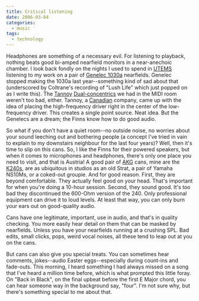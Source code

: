 ```yaml
---
title: Critical listening
date: 2006-03-04
categories:
  - music
tags:
  - technology
---
```


Headphones are something of a necessary evil. For listening to playback, nothing beats good bi-amped nearfield monitors in a near-anechoic chamber. I look back fondly on the nights I used to spend in [UTEMS](http://www.music.utoronto.ca/English/Electroacoustic-Studio.html) listening to my work on a pair of [Genelec 1030a](http://www.genelec.com/products/history/1030a.php) nearfields. Genelec stopped making the 1030a last year--something kind of sad about that (underscored by Coltrane's recording of "Lush Life" which just popped on as I write this). The [Tannoy](http://www.tannoy.com/) [Dual-concentrics](http://www.tannoy.com/System15DMTII) we had in the MIDI room weren't too bad, either. Tannoy, a [Canadian](http://en.wikipedia.org/wiki/Bob_&_Doug_McKenzie) company, came up with the idea of placing the high-frequency driver right in the center of the low-frequency driver. This creates a single point source. Neat idea. But the Genelecs are a dream; the Finns know how to do good audio.

So what if you don't have a quiet room--no outside noise, no worries about your sound leeching out and bothering people (a concept I've tried in vain to explain to my downstairs neighbour for the last four years)? Well, then it's time to slip on this cans. So, I like the Finns for their powered speakers, but when it comes to microphones and headphones, there's only one place you need to visit, and that is Austria! A good pair of [AKG](http://www.akg.com/) cans, mine are the [K240s](http://www.akg.com/products/powerslave,mynodeid,186,id,429,pid,429,_language,EN.html), are as ubiquitous in studios as an old Strat, a pair of Yamaha NS10Ms, or a coked-out groupie. And for good reason. First, they are beyond comfortable. They actually feel good on your head. That's important for when you're doing a 10-hour session. Second, they sound good. It's too bad they discontinued the 600-Ohm version of the 240. Only professional equipment can drive it to loud levels. At least that way, you can only burn your ears out on good-quality audio.

Cans have one legitimate, important, use in audio, and that's in quality checking. You more easily hear detail on them that can be masked by nearfields. Unless you have your nearfields running at a crushing SPL. Bad edits, small clicks, pops, weird vocal noises, all these tend to leap out at you on the cans.

But cans can also give you special treats. You can sometimes hear comments, jokes--audio Easter eggs--especially during count-ins and fade-outs. This morning, I heard something I had always missed on a song that I've heard a million time before, which is what prompted this little foray. On "Back in Black", on the final upbeat before the first E Major chord, you can hear someone way in the background say, "four". I'm not sure why, but there's something special to me about that.
